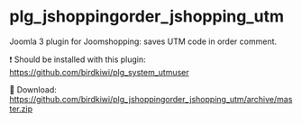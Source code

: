 # plg_jshoppingorder_jshopping_utm
Joomla 3 plugin for Joomshopping: saves UTM code in order comment.
 
❗️ Should be installed with this plugin: https://github.com/birdkiwi/plg_system_utmuser

💾 Download: https://github.com/birdkiwi/plg_jshoppingorder_jshopping_utm/archive/master.zip